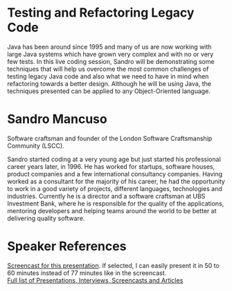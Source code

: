 Testing and Refactoring Legacy Code
===================================
Java has been around since 1995 and many of us are now working with large Java systems which have grown very complex and with no or very few tests. In this live coding session, Sandro will be demonstrating some techniques that will help us overcome the most common challenges of testing legacy Java code and also what we need to have in mind when refactoring towards a better design. Although he will be using Java, the techniques presented can be applied to any Object-Oriented language.

Sandro Mancuso
==============
Software craftsman and founder of the London Software Craftsmanship Community (LSCC). 

Sandro started coding at a very young age but just started his professional career years later, in 1996. He has worked for startups, software houses, product companies and a few international consultancy companies. Having worked as a consultant for the majority of his career, he had the opportunity to work in a good variety of projects, different languages, technologies and industries. Currently he is a director and a software craftsman at UBS Investment Bank, where he is responsible for the quality of the applications, mentoring developers and helping teams around the world to be better at delivering quality software. 

Speaker References
==================
[Screencast for this presentation](https://www.youtube.com/watch?feature=player_embedded&v=_NnElPO5BU0). If selected, I can  easily present it in 50 to 60 minutes instead of 77 minutes like in the screencast.     
[Full list of Presentations, Interviews, Screencasts and Articles](http://craftedsw.blogspot.co.uk/p/presentations-interviews-and-articles.html)